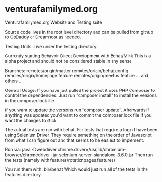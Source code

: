 # venturafamilymed.org
Venturafamilymed.org Website and Testing suite

Source code lives in the root level directory and can be pulled from github to GoDaddy or Dreamhost as needed.

Testing Units:
Live under the testing directory.

Currently starting Behavoir Direct Development with Behat/Mink
This is a alpha project and should not be considered stable in any sense

Branches:
  remotes/origin/master
  remotes/origin/behat.config
  remotes/origin/homepage.feature
  remotes/origin/meetus.feature
  ... and others ...

General Usage:
If you have just pulled the project it uses PHP Composer to control the dependencies.
Just run "composer install" to install the versions in the composer.lock file.

If you want to update the versions run "composer update".  Afterwards if anything was
updated you'd want to commit the composer.lock file if you want the changes to stick.

The actual tests are run with behat.  For tests that require a login I have been using Selenium Driver.
They require something on the order of Javascript from what I can figure out and that seems to be
easiest to implement.

Run via: java -Dwebdriver.chrome.driver=/usr/lib/chromium-browser/chromedriver -jar selenium-server-standalone-3.6.0.jar
Then run the tests (namely with features/rotationpages.features)

You run them with: bin/behat
Which would just run all of the tests in the features directory.
